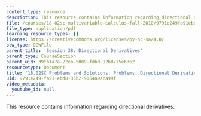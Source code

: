 ```yaml
---
content_type: resource
description: This resource contains information regarding directional derivatives.
file: /courses/18-02sc-multivariable-calculus-fall-2010/9791e249fa91ebd833b29064a9aca99f_MIT18_02SC_pb_45_comb.pdf
file_type: application/pdf
learning_resource_types: []
license: https://creativecommons.org/licenses/by-nc-sa/4.0/
ocw_type: OCWFile
parent_title: 'Session 38: Directional Derivatives'
parent_type: CourseSection
parent_uid: 39fb1a7a-22ea-5009-fdbd-92b8775e6362
resourcetype: Document
title: '18.02SC Problems and Solutions: Problems: Directional Derivatives'
uid: 9791e249-fa91-ebd8-33b2-9064a9aca99f
video_metadata:
  youtube_id: null
---
```

This resource contains information regarding directional derivatives.